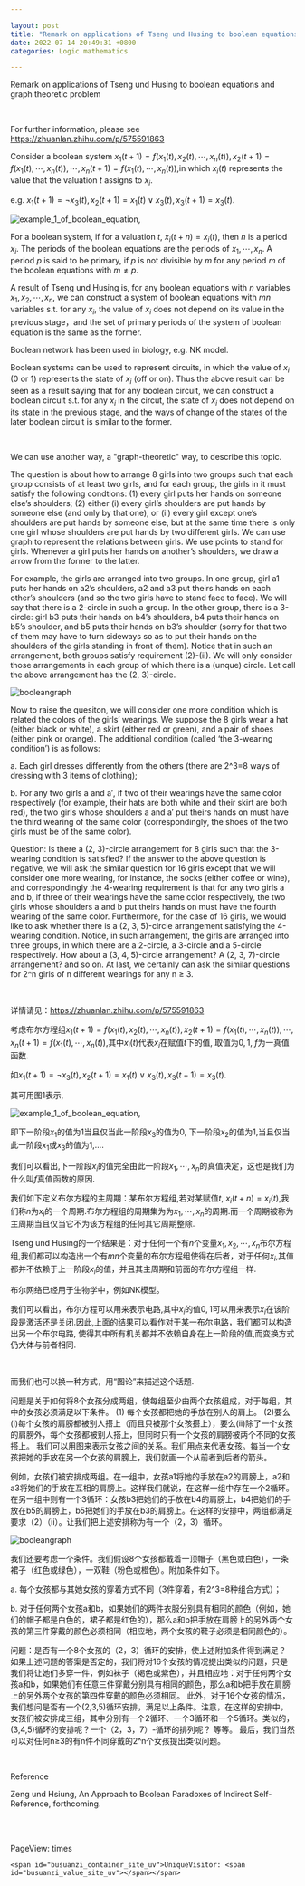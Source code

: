 ```yaml
---

layout: post
title: "Remark on applications of Tseng und Husing to boolean equations and graph theoretic problem"
date: 2022-07-14 20:49:31 +0800
categories: Logic mathematics

---
```


<head>
     <script src="//cdn1.lncld.net/static/js/3.0.4/av-min.js"></script>
    <script src='//unpkg.com/valine/dist/Valine.min.js'></script>
    <script src="https://cdn.mathjax.org/mathjax/latest/MathJax.js?config=TeX-AMS-MML_HTMLorMML" type="text/javascript"></script>
    <script type="text/x-mathjax-config">
        MathJax.Hub.Config({
            tex2jax: {
            skipTags: ['script', 'noscript', 'style', 'textarea', 'pre'],
            inlineMath: [['$','$']]
            }
        });
    </script>
</head>

Remark on applications of Tseng und Husing to boolean equations and graph theoretic problem

<br/>

For further information, please see https://zhuanlan.zhihu.com/p/575591863

Consider a boolean system $x_1(t+1)=f(x_1(t),x_2(t),\cdots,x_n(t)),x_2(t+1)=f(x_1(t),\cdots,x_n(t)),\cdots,x_n(t+1)=f(x_1(t),\cdots,x_n(t))$,in which $x_i(t)$ represents the value that the valuation $t$ assigns to $x_i$. 

e.g. $x_1(t+1)=\lnot x_3(t),x_2(t+1)=x_1(t)\lor x_3(t),x_3(t+1)=x_3(t)$.

![example_1_of_boolean_equation](https://raw.githubusercontent.com/FinalFantasy27/FinalFantasy27/main/images/example1ofBooleanequation.png),

For a boolean system, if for a valuation $t$, $x_i(t+n)=x_i(t)$, then $n$ is a period $x_i$. The periods of the boolean equations are the periods of $x_1,\cdots,x_n$. A period $p$ is said to be primary, if $p$ is not divisible by $m$ for any period $m$ of the boolean equations with $m \not= p$.

A result of Tseng und Husing is, for any boolean equations with $n$ variables $x_1,x_2,\cdots,x_n$, we can construct a system of boolean equations with $mn$ variables s.t. for any $x_i$, the value of $x_i$ does not depend on its value in the previous stage，and the set of primary periods of the system of boolean equation is the same as the former.

Boolean network has been used in biology, e.g. NK model.

Boolean systems can be used to represent circuits, in which the value of $x_i$ (0 or 1) represents the state of $x_i$ (off or on). Thus the above result can be seen as a result saying that for any boolean circuit, we can construct a boolean circuit s.t. for any $x_i$ in the circut, the state of $x_i$ does not depend on its state in the previous stage, and the ways of change of the states of the later boolean circuit is similar to the former.

<br/>

We can use another way, a "graph-theoretic" way, to describe this topic.

The question is about how to arrange 8 girls into two groups such that each group consists of at least two girls, and for each group, the girls in it must satisfy the following condtions:
(1) every girl puts her hands on someone else’s shoulders;
(2) either (i) every girl’s shoulders are put hands by someone else (and only by that one), or (ii) every girl except one’s shoulders are put hands by someone else, but at the same time there is only one girl whose shoulders are put hands by two different girls.
We can use graph to represent the relations between girls. We use points to stand for girls. Whenever a girl puts her hands on another’s shoulders, we draw a arrow from the former to the latter. 

For example, the girls are arranged into two groups. In one group, girl a1 puts her hands on a2’s shoulders, a2 and a3 put theirs hands on each other’s shoulders (and so the two girls have to stand face to face). We will say that there is a 2-circle in such a group. In the other group, there is a 3-circle: girl b3 puts their hands on b4’s shoulders, b4 puts their hands on b5’s shoulder, and b5 puts their hands on b3’s shoulder (sorry for that two of them may have to turn sideways so as to put their hands on the shoulders of the girls standing in front of them). Notice that in such an arrangement, both groups satisfy requirement (2)-(ii). We will only consider those arrangements in each group of which there is a (unque) circle. Let call the above arrangement has the (2, 3)-circle. 

![booleangraph](https://raw.githubusercontent.com/FinalFantasy27/FinalFantasy27/main/images/booleangraph.png)

Now to raise the quesiton, we will consider one more condition which is related the colors of the girls’ wearings. We suppose the 8 girls wear a hat (either black or white), a skirt (either red or green), and a pair of shoes (either pink or orange). The additional condition (called ‘the 3-wearing condition’) is as follows:

a.	Each girl dresses differently from the others (there are 2^3=8 ways of dressing with 3 items of clothing);

b. For any two girls a and a′, if two of their wearings have the same color respectively (for example, their hats are both white and their skirt are both red), the two girls whose
shoulders a and a′ put theirs hands on must have the third wearing of the same color (correspondingly, the shoes of the two girls must be of the same color).

Question: Is there a (2, 3)-circle arrangement for 8 girls such that the 3-wearing condition is satisfied?
If the answer to the above question is negative, we will ask the similar question for 16 girls except that we will consider one more wearing, for instance, the socks (either coffee or wine), and
correspondingly the 4-wearing requirement is that for any two girls a and b, if three of their wearings have the same color respectively, the two girls whose shoulders a and b put theirs hands on must have the fourth wearing of the same color.
Furthermore, for the case of 16 girls, we would like to ask whether there is a (2, 3, 5)-circle arrangement satisfying the 4-wearing condition. Notice, in such arrangement, the girls are arranged into three groups, in which there are a 2-circle, a 3-circle and a 5-circle respectively. How about a (3, 4, 5)-circle arrangement? A (2, 3, 7)-circle arrangement? and so on.
At last, we certainly can ask the similar questions for 2^n girls of n different wearings for any n ≥ 3.

<br/>

详情请见：https://zhuanlan.zhihu.com/p/575591863

考虑布尔方程组$x_1(t+1)=f(x_1(t),x_2(t),\cdots,x_n(t)),x_2(t+1)=f(x_1(t),\cdots,x_n(t)),\cdots,x_n(t+1)=f(x_1(t),\cdots,x_n(t))$,其中$x_i(t)$代表$x_i$在赋值$t$下的值, 取值为$0,1$, $f$为一真值函数. 

如$x_1(t+1)=\lnot x_3(t),x_2(t+1)=x_1(t)\lor x_3(t),x_3(t+1)=x_3(t)$.

其可用图1表示, 

![example_1_of_boolean_equation](https://raw.githubusercontent.com/FinalFantasy27/FinalFantasy27/main/images/example1ofBooleanequation.png),

即下一阶段$x_1$的值为$1$当且仅当此一阶段$x_3$的值为$0$, 下一阶段$x_2$的值为$1$,当且仅当此一阶段$x_1$或$x_3$的值为$1$,$\ldots$.

我们可以看出,下一阶段$x_i$的值完全由此一阶段$x_1,\cdots,x_n$的真值决定，这也是我们为什么叫$f$真值函数的原因.

我们如下定义布尔方程的主周期：某布尔方程组,若对某赋值$t$, $x_i(t+n)=x_i(t)$,我们称$n$为$x_i$的一个周期.布尔方程组的周期集为为$x_1,\cdots,x_n$的周期.而一个周期被称为主周期当且仅当它不为该方程组的任何其它周期整除.

Tseng und Husing的一个结果是：对于任何一个有$n$个变量$x_1,x_2,\cdots,x_n$布尔方程组,我们都可以构造出一个有$mn$个变量的布尔方程组使得在后者，对于任何$x_i$,其值都并不依赖于上一阶段$x_i$的值，并且其主周期和前面的布尔方程组一样.

布尔网络已经用于生物学中，例如NK模型。

我们可以看出，布尔方程可以用来表示电路,其中$x_i$的值$0,1$可以用来表示$x_i$在该阶段是激活还是关闭.因此,上面的结果可以看作对于某一布尔电路，我们都可以构造出另一个布尔电路, 使得其中所有机关都并不依赖自身在上一阶段的值,而变换方式仍大体与前者相同.

<br/>

而我们也可以换一种方式，用“图论”来描述这个话题.

问题是关于如何将8个女孩分成两组，使每组至少由两个女孩组成，对于每组，其中的女孩必须满足以下条件。
(1) 每个女孩都把她的手放在别人的肩上。
(2)要么(i)每个女孩的肩膀都被别人搭上（而且只被那个女孩搭上），要么(ii)除了一个女孩的肩膀外，每个女孩都被别人搭上，但同时只有一个女孩的肩膀被两个不同的女孩搭上。
我们可以用图来表示女孩之间的关系。我们用点来代表女孩。每当一个女孩把她的手放在另一个女孩的肩膀上，我们就画一个从前者到后者的箭头。

例如，女孩们被安排成两组。在一组中，女孩a1将她的手放在a2的肩膀上，a2和a3将她们的手放在互相的肩膀上。这样我们就说，在这样一组中存在一个2循环。在另一组中则有一个3循环：女孩b3把她们的手放在b4的肩膀上，b4把她们的手放在b5的肩膀上，b5把她们的手放在b3的肩膀上。在这样的安排中，两组都满足要求（2）（ii）。让我们把上述安排称为有一个（2，3）循环。

![booleangraph](https://raw.githubusercontent.com/FinalFantasy27/FinalFantasy27/main/images/booleangraph.png)

我们还要考虑一个条件。我们假设8个女孩都戴着一顶帽子（黑色或白色），一条裙子（红色或绿色），一双鞋（粉色或橙色）。附加条件如下。

a.	每个女孩都与其她女孩的穿着方式不同（3件穿着，有2^3=8种组合方式）；

b. 对于任何两个女孩a和b，如果她们的两件衣服分别具有相同的颜色（例如，她们的帽子都是白色的，裙子都是红色的），那么a和b把手放在肩膀上的另外两个女孩的第三件穿戴的颜色必须相同（相应地，两个女孩的鞋子必须是相同颜色的）。

问题：是否有一个8个女孩的（2，3）循环的安排，使上述附加条件得到满足？
如果上述问题的答案是否定的，我们将对16个女孩的情况提出类似的问题，只是我们将让她们多穿一件，例如袜子（褐色或紫色），并且相应地：对于任何两个女孩a和b，如果她们有任意三件穿戴分别具有相同的颜色，那么a和b把手放在肩膀上的另外两个女孩的第四件穿戴的颜色必须相同。
此外，对于16个女孩的情况，我们想问是否有一个(2,3,5)循环安排，满足以上条件。注意，在这样的安排中，女孩们被安排成三组，其中分别有一个2循环、一个3循环和一个5循环。类似的，(3,4,5)循环的安排呢？一个（2，3，7）-循环的排列呢？ 等等。
最后，我们当然可以对任何n≥3的有n件不同穿戴的2^n个女孩提出类似问题。

<br>

Reference

Zeng und Hsiung, An Approach to Boolean Paradoxes of Indirect Self-Reference, forthcoming.



<br/><br/>


<body>  
    <script async src="//busuanzi.ibruce.info/busuanzi/2.3/busuanzi.pure.mini.js"></script>
<span id="busuanzi_container_site_pv">PageView: <span id="busuanzi_value_site_pv"></span> times</span>
    
    <span id="busuanzi_container_site_uv">UniqueVisitor: <span id="busuanzi_value_site_uv"></span></span>
    
  <div id="vcomments"></div>
    <script>
        new Valine({
            el: '#vcomments',
            appId: 'Rl0XrPgpK2Dfhp1ffLTvcrsD-gzGzoHsz',
            appKey: '6fXawARU0PuxwAYgRUP9gPMl'
        })
    </script>
</body>
